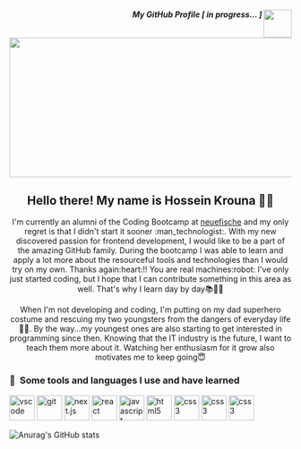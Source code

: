 

##### <img align='right' src='https://user-images.githubusercontent.com/5713670/87202985-820dcb80-c2b6-11ea-9f56-7ec461c497c3.gif' width='50'> <div align="right"> My GitHub Profile [ in progress... ] </div>


<p align="center">
  <img src="https://images.unsplash.com/photo-1584949091598-c31daaaa4aa9?ixlib=rb-4.0.3&ixid=MnwxMjA3fDB8MHxwaG90by1wYWdlfHx8fGVufDB8fHx8&auto=format&fit=crop&w=2070&q=80" 
  width="800px"
  height="250px"/>
</p>


<h2 align="center">Hello there! My name is Hossein Krouna 👋🤓</h2>
<p align="center">I'm currently an alumni of the Coding Bootcamp at <a href="https://www.neuefische.de/en">neuefische</a> and my only regret is that I didn't start it sooner :man_technologist:. With my new discovered passion for frontend development, I would like to be a part of the amazing GitHub family. During the bootcamp I was able to learn and apply a lot more about the resourceful tools and technologies than I would try on my own. Thanks again:heart:!! You are real machines:robot: I've only just started coding, but I hope that I can contribute something in this area as well. That's why I learn day by day📚🙇‍♂️
</p>

<p align="center">When I'm not developing and coding, I'm putting on my dad superhero costume and rescuing my two youngsters from the dangers of everyday life 🦸‍♂️. By the way...my youngest ones are also starting to get interested in programming since then. Knowing that the IT industry is the future, I want to teach them more about it. Watching her enthusiasm for it grow also motivates me to keep going😇</p>




### 🚀 &nbsp;Some tools and languages I use and have learned
<p align="left">
<img src="https://cdn.jsdelivr.net/gh/devicons/devicon/icons/vscode/vscode-original.svg" alt="vscode" width="45" height="45"/>
<img src="https://cdn.jsdelivr.net/gh/devicons/devicon/icons/git/git-original.svg" alt="git" width="45" height="45" />   
<img src="https://cdn.jsdelivr.net/gh/devicons/devicon/icons/nextjs/nextjs-line.svg" alt="next.js" width="45" height="45" />
<img src="https://cdn.jsdelivr.net/gh/devicons/devicon/icons/react/react-original.svg" alt="react" width="45" height="45"/>
<img src="https://cdn.jsdelivr.net/gh/devicons/devicon/icons/javascript/javascript-original.svg" alt="javascript" width="45" height="45" />
<img src="https://cdn.jsdelivr.net/gh/devicons/devicon/icons/html5/html5-plain-wordmark.svg" alt="html5" width="45" height="45"/>
<img src="https://cdn.jsdelivr.net/gh/devicons/devicon/icons/css3/css3-plain-wordmark.svg" alt="css3" width="45" height="45"/>
<img src="https://cdn.jsdelivr.net/gh/devicons/devicon/icons/npm/npm-original-wordmark.svg" alt="css3" width="45" height="45"/>
<img src="https://cdn.jsdelivr.net/gh/devicons/devicon/icons/slack/slack-original-wordmark.svg" alt="css3" width="45" height="45"/>
</p>

![Anurag's GitHub stats](https://github-readme-stats.vercel.app/api?username=hosseinkrouna&theme=monokai&show_icons=true)


